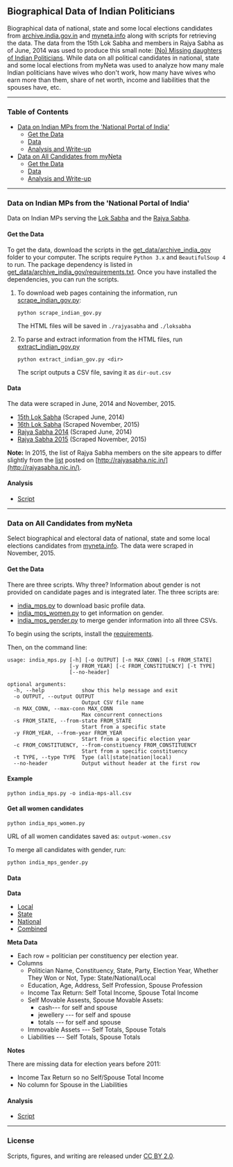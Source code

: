 ## Biographical Data of Indian Politicians

Biographical data of national, state and some local elections candidates from [archive.india.gov.in](https://www.archive.india.gov.in/) and [myneta.info](http://www.myneta.info/) along with scripts for retrieving the data. The data from the 15th Lok Sabha and members in Rajya Sabha as of June, 2014 was used to produce this small note: [(No) Missing daughters of Indian Politicians](http://gbytes.gsood.com/2014/06/29/missing-daughters-of-indian-politicians/). While data on all political candidates in national, state and some local elections from myNeta was used to analyze how many male Indian politicians have wives who don't work, how many have wives who earn more than them, share of net worth, income and liabilities that the spouses have, etc.

----
### Table of Contents
* [Data on Indian MPs from the 'National Portal of India'](#data-on-indian-mps-from-the-national-portal-of-india)  
  * [Get the Data](#get-the-data)
  * [Data](#data)
  * [Analysis and Write-up](#analysis)
* [Data on All Candidates from myNeta](#data-on-all-candidates-from-myneta)
  * [Get the Data](#get-the-data-1)
  * [Data](#data-1)
  * [Analysis and Write-up](#analysis-1) 

----

### Data on Indian MPs from the 'National Portal of India'

Data on Indian MPs serving the [Lok Sabha](http://www.archive.india.gov.in/govt/loksabha.php?alpha=all) and the [Rajya Sabha](http://www.archive.india.gov.in/govt/rajyasabha.php?alpha=all). 

#### Get the Data

To get the data, download the scripts in the [get_data/archive_india_gov](get_data/archive_india_gov) folder to your computer. The scripts require `Python 3.x` and `BeautifulSoup 4` to run. The package dependency is listed in [get_data/archive_india_gov/requirements.txt](get_data/archive_india_gov/requirements.txt). Once you have installed the dependencies, you can run the scripts.

1.  To download web pages containing the information, run [scrape_indian_gov.py](scripts/scrape_indian_gov.py): 
	```
	python scrape_indian_gov.py
	```
	The HTML files will be saved in `./rajyasabha` and `./loksabha`  

2. To parse and extract information from the HTML files, run [extract_indian_gov.py](scripts/extract_indian_gov.py)

	```
	python extract_indian_gov.py <dir>
	```
	The script outputs a CSV file, saving it as `dir-out.csv`  

#### Data

The data were scraped in June, 2014 and November, 2015.    
* [15th Lok Sabha](data/loksabha_2014.csv) (Scraped June, 2014)  
* [16th Lok Sabha](data/loksabha_2015.csv) (Scraped November, 2015)  
* [Rajya Sabha 2014](data/rajyasabha_2014.csv)  (Scraped June, 2014)  
* [Rajya Sabha 2015](data/rajyasabha_2015.csv)  (Scraped November, 2015)

**Note:** In 2015, the list of Rajya Sabha members on the site appears to differ slightly from the [list](data/rajyasabha_rajyasabha_in_nov_2015.csv) posted on [http://rajyasabha.nic.in/](http://rajyasabha.nic.in/).  

#### Analysis 
* [Script](analysis/indiamps.R)

----

### Data on All Candidates from myNeta

Select biographical and electoral data of national, state and some local elections candidates from [myneta.info](http://myneta.info). The data were scraped in November, 2015. 

#### Get the Data
There are three scripts. Why three? Information about gender is not provided on candidate pages and is integrated later. The three scripts are:  
* [india_mps.py](india_mps.py) to download basic profile data.
* [india_mps_women.py](india_mps_women.py) to get information on gender.
* [india_mps_gender.py](india_mps_gender.py) to merge gender information into all three CSVs.

To begin using the scripts, install the [requirements](requirements.txt). 

Then, on the command line: 

```
usage: india_mps.py [-h] [-o OUTPUT] [-n MAX_CONN] [-s FROM_STATE]
                    [-y FROM_YEAR] [-c FROM_CONSTITUENCY] [-t TYPE]
                    [--no-header]

optional arguments:
  -h, --help            show this help message and exit
  -o OUTPUT, --output OUTPUT
                        Output CSV file name
  -n MAX_CONN, --max-conn MAX_CONN
                        Max concurrent connections
  -s FROM_STATE, --from-state FROM_STATE
                        Start from a specific state
  -y FROM_YEAR, --from-year FROM_YEAR
                        Start from a specific election year
  -c FROM_CONSTITUENCY, --from-constituency FROM_CONSTITUENCY
                        Start from a specific constituency
  -t TYPE, --type TYPE  Type (all|state|nation|local)
  --no-header           Output without header at the first row
```

#### Example

```
python india_mps.py -o india-mps-all.csv
```

#### Get all women candidates

```
python india_mps_women.py
```

URL of all women candidates saved as: `output-women.csv`

To merge all candidates with gender, run:

```
python india_mps_gender.py
```

#### Data  

**Data** 
* [Local](data/india-mps-all-local.csv)
* [State](data/india-mps-all-state.csv)
* [National](data/india-mps-all-nation.csv)
* [Combined](data/myneta_data.csv)

**Meta Data**
* Each row = politician per constituency per election year. 
* Columns  
    * Politician Name, Constituency, State, Party, Election Year, Whether They Won or Not, Type: State/National/Local  
    * Education, Age, Address, Self Profession, Spouse Profession 
    * Income Tax Return: Self Total Income, Spouse Total Income  
    * Self Movable Assests, Spouse Movable Assets: 
      * cash--- for self and spouse  
      * jewellery --- for self and spouse  
      * totals --- for self and spouse    
    * Immovable Assets --- Self Totals, Spouse Totals  
    * Liabilities      --- Self Totals, Spouse Totals 

**Notes**

There are missing data for election years before 2011: 

* Income Tax Return so no Self/Spouse Total Income
* No column for Spouse in the Liabilities

#### Analysis 
* [Script](analysis/indian_netas.R)

----

### License
Scripts, figures, and writing are released under [CC BY 2.0](https://creativecommons.org/licenses/by/2.0/). 